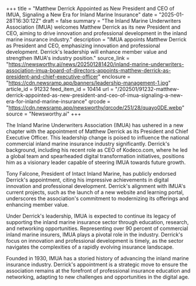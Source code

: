 +++
title = "Matthew Derrick Appointed as New President and CEO of IMUA, Signaling a New Era for Inland Marine Insurance"
date = "2025-01-28T16:30:12Z"
draft = false
summary = "The Inland Marine Underwriters Association (IMUA) welcomes Matthew Derrick as its new President and CEO, aiming to drive innovation and professional development in the inland marine insurance industry."
description = "IMUA appoints Matthew Derrick as President and CEO, emphasizing innovation and professional development. Derrick's leadership will enhance member value and strengthen IMUA's industry position."
source_link = "https://newsworthy.ai/news/202501281420/inland-marine-underwriters-association-imua-board-of-directors-appoints-matthew-derrick-as-president-and-chief-executive-officer"
enclosure = "https://cdn.newsramp.app/banners/leadership-management-1.jpg"
article_id = 91232
feed_item_id = 10414
url = "/202501/91232-matthew-derrick-appointed-as-new-president-and-ceo-of-imua-signaling-a-new-era-for-inland-marine-insurance"
qrcode = "https://cdn.newsramp.app/newsworthy/qrcode/251/28/quayo0DE.webp"
source = "Newsworthy.ai"
+++

<p>The Inland Marine Underwriters Association (IMUA) has ushered in a new chapter with the appointment of Matthew Derrick as its President and Chief Executive Officer. This leadership change is poised to influence the national commercial inland marine insurance industry significantly. Derrick's background, including his recent role as CEO of Kodeco.com, where he led a global team and spearheaded digital transformation initiatives, positions him as a visionary leader capable of steering IMUA towards future growth.</p><p>Tony Falcone, President of Intact Inland Marine, has publicly endorsed Derrick's appointment, citing his impressive achievements in digital innovation and professional development. Derrick's alignment with IMUA's current projects, such as the launch of a new website and learning portal, underscores the association's commitment to modernizing its offerings and enhancing member value.</p><p>Under Derrick's leadership, IMUA is expected to continue its legacy of supporting the inland marine insurance sector through education, research, and networking opportunities. Representing over 90 percent of commercial inland marine insurers, IMUA plays a pivotal role in the industry. Derrick's focus on innovation and professional development is timely, as the sector navigates the complexities of a rapidly evolving insurance landscape.</p><p>Founded in 1930, IMUA has a storied history of advancing the inland marine insurance industry. Derrick's appointment is a strategic move to ensure the association remains at the forefront of professional insurance education and networking, adapting to new challenges and opportunities in the digital age.</p>
